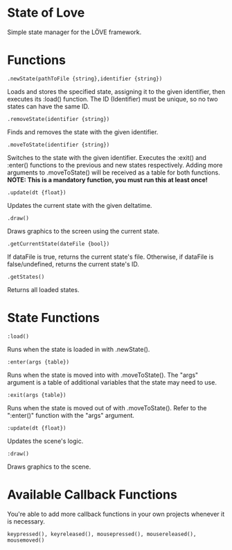 # State of Love
Simple state manager for the LÖVE framework.

# Functions
```
.newState(pathToFile {string},identifier {string})
```
Loads and stores the specified state, assigning it to the given identifier, then executes its :load() function. The ID (Identifier) must be unique, so no two states can have the same ID.

```
.removeState(identifier {string})
```
Finds and removes the state with the given identifier.

```
.moveToState(identifier {string})
```
Switches to the state with the given identifier. Executes the :exit() and :enter() functions to the previous and new states respectively. Adding more arguments to .moveToState() will be received as a table for both functions.
**NOTE: This is a mandatory function, you must run this at least once!**

```
.update(dt {float})
```
Updates the current state with the given deltatime.

```
.draw()
```
Draws graphics to the screen using the current state.

```
.getCurrentState(dateFile {bool})
```
If dataFile is true, returns the current state's file. Otherwise, if dataFile is false/undefined, returns the current state's ID.

```
.getStates()
```
Returns all loaded states.

# State Functions
```
:load()
```
Runs when the state is loaded in with .newState().

```
:enter(args {table})
```
Runs when the state is moved into with .moveToState(). The "args" argument is a table of additional variables that the state may need to use.

```
:exit(args {table})
```
Runs when the state is moved out of with .moveToState(). Refer to the ":enter()" function with the "args" argument.

```
:update(dt {float})
```
Updates the scene's logic.

```
:draw()
```
Draws graphics to the scene.

# Available Callback Functions
You're able to add more callback functions in your own projects whenever it is necessary.

```
keypressed(), keyreleased(), mousepressed(), mousereleased(), mousemoved()
```
